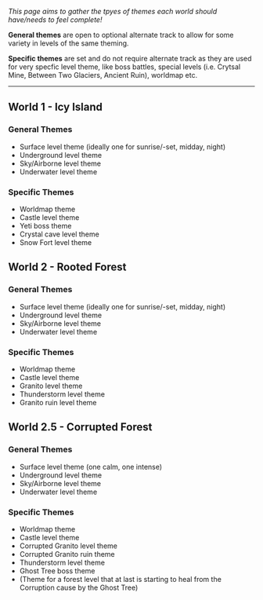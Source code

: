 _This page aims to gather the tpyes of themes each world should have/needs to feel complete!_

**General themes** are open to optional alternate track to allow for some variety in levels of the same theming.

**Specific themes** are set and do not require alternate track as they are used for very specfic level theme, like boss battles,
special levels (i.e. Crytsal Mine, Between Two Glaciers, Ancient Ruin), worldmap etc.

---

World 1 - Icy Island
--------------------

### General Themes

- Surface level theme (ideally one for sunrise/-set, midday, night)
- Underground level theme
- Sky/Airborne level theme
- Underwater level theme

### Specific Themes

- Worldmap theme
- Castle level theme
- Yeti boss theme
- Crystal cave level theme
- Snow Fort level theme


World 2 - Rooted Forest
-----------------------

### General Themes

- Surface level theme (ideally one for sunrise/-set, midday, night)
- Underground level theme
- Sky/Airborne level theme
- Underwater level theme

### Specific Themes

- Worldmap theme
- Castle level theme
- Granito level theme
- Thunderstorm level theme
- Granito ruin level theme


World 2.5 - Corrupted Forest
----------------------------

### General Themes

- Surface level theme (one calm, one intense)
- Underground level theme
- Sky/Airborne level theme
- Underwater level theme

### Specific Themes

- Worldmap theme
- Castle level theme
- Corrupted Granito level theme
- Corrupted Granito ruin theme
- Thunderstorm level theme
- Ghost Tree boss theme
- (Theme for a forest level that at last is starting to heal from the Corruption cause by the Ghost Tree)
